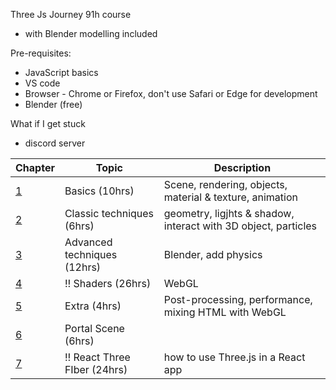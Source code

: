 Three Js Journey 91h course

+ with Blender modelling included



Pre-requisites:

+ JavaScript basics
+ VS code
+ Browser - Chrome or Firefox, don't use Safari or Edge for development
+ Blender (free)

What if I get stuck

+ discord server 





| Chapter                                | Topic                                | Description                                                  |
| -------------------------------------- | ------------------------------------ | ------------------------------------------------------------ |
| [1](./1-basics/readme.md)              | Basics (10hrs)                       | Scene, rendering, objects, material & texture, animation     |
| [2](./2-classic-techniques/readme.md)  | Classic techniques (6hrs)            | geometry, ligjhts & shadow, interact with 3D object, particles |
| [3](./3-advanced-techniques/readme.md) | Advanced techniques (12hrs)          | Blender, add physics                                         |
| [4](./4-shaders/readme.md)             | :bangbang: ​Shaders (26hrs)           | WebGL                                                        |
| [5](./5-extra/readme.md)               | Extra (4hrs)                         | Post-processing, performance, mixing HTML with WebGL         |
| [6](./6-portal-scene/readme.md)        | Portal Scene (6hrs)                  |                                                              |
| [7](./7-react-three-fiber/readme.md)   | :bangbang: ​React Three FIber (24hrs) | how to use Three.js in a React app                           |



































